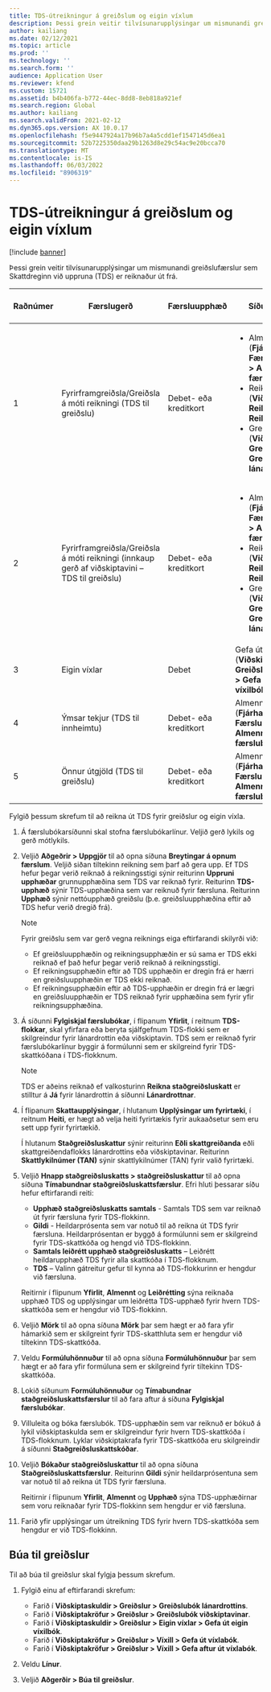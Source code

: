 ```yaml
---
title: TDS-útreikningur á greiðslum og eigin víxlum
description: Þessi grein veitir tilvísunarupplýsingar um mismunandi greiðslufærslur sem Skattdreginn við uppruna (TDS) er reiknaður út frá.
author: kailiang
ms.date: 02/12/2021
ms.topic: article
ms.prod: ''
ms.technology: ''
ms.search.form: ''
audience: Application User
ms.reviewer: kfend
ms.custom: 15721
ms.assetid: b4b406fa-b772-44ec-8dd8-8eb818a921ef
ms.search.region: Global
ms.author: kailiang
ms.search.validFrom: 2021-02-12
ms.dyn365.ops.version: AX 10.0.17
ms.openlocfilehash: f5e9447924a17b96b7a4a5cdd1ef1547145d6ea1
ms.sourcegitcommit: 52b7225350daa29b1263d8e29c54ac9e20bcca70
ms.translationtype: MT
ms.contentlocale: is-IS
ms.lasthandoff: 06/03/2022
ms.locfileid: "8906319"
---
```

# <a name="tds-calculation-on-payments-and-promissory-notes"></a>TDS-útreikningur á greiðslum og eigin víxlum

[!include [banner](../includes/banner.md)]

Þessi grein veitir tilvísunarupplýsingar um mismunandi greiðslufærslur sem Skattdreginn við uppruna (TDS) er reiknaður út frá.

| Raðnúmer | Færslugerð | Færsluupphæð | Síðuheiti og slóð | Gerð lykils og gerð mótlykils |
|---------------|------------------|--------------------|--------------------|--------------------------------------|
| 1             | Fyrirframgreiðsla/Greiðsla á móti reikningi (TDS til greiðslu) | Debet- eða kreditkort | <ul><li>Almenn færslubók (**Fjárhagur \> Færslubókarfærslur \> Almennar færslubækur**)</li><li>Reikningabók (**Viðskiptaskuldir \> Reikningar \> Reikningabók**)</li><li>Greiðslubók (**Viðskiptaskuldir \> Greiðslur \> Greiðslubók lánardrottins**)</li></ul> | Lánardrottinn (Dr.), banki (Cr.) |
| 2             | Fyrirframgreiðsla/Greiðsla á móti reikningi (innkaup gerð af viðskiptavini – TDS til greiðslu) | Debet- eða kreditkort | <ul><li>Almenn færslubók (**Fjárhagur \> Færslubókarfærslur \> Almennar færslubækur**)</li><li>Reikningabók (**Viðskiptaskuldir \> Reikningar \> Reikningabók**)</li><li>Greiðslubók (**Viðskiptaskuldir \> Greiðslur \> Greiðslubók lánardrottins**)</li></ul> | Viðskiptavinur (Dr.), banki (Cr.) |
| 3             | Eigin víxlar | Debet | Gefa út eigin víxilbók (**Viðskiptaskuldir \> Greiðslur \> Eigin víxlar \> Gefa út eigin víxilbók**) | Lánardrottinn (Dr.), fjárhagur (Cr.) |
| 4             | Ýmsar tekjur (TDS til innheimtu) | Debet- eða kreditkort | Almenn færslubók (**Fjárhagur \> Færslubókarfærslur \> Almennar færslubækur**) | Banki (Dr.), fjárhagur (Cr.) |
| 5             | Önnur útgjöld (TDS til greiðslu) | Debet- eða kreditkort | Almenn færslubók (**Fjárhagur \> Færslubókarfærslur \> Almennar færslubækur**) | Banki (Dr.), fjárhagur (Cr.) |

Fylgið þessum skrefum til að reikna út TDS fyrir greiðslur og eigin víxla.

1. Á færslubókarsíðunni skal stofna færslubókarlínur. Veljið gerð lykils og gerð mótlykils.
2. Veljið **Aðgeðrir \> Uppgjör** til að opna síðuna **Breytingar á opnum færslum**. Veljið siðan tiltekinn reikning sem þarf að gera upp. Ef TDS hefur þegar verið reiknað á reikningsstigi sýnir reiturinn **Uppruni upphæðar** grunnupphæðina sem TDS var reiknað fyrir. Reiturinn **TDS-upphæð** sýnir TDS-upphæðina sem var reiknuð fyrir færsluna. Reiturinn **Upphæð** sýnir nettóupphæð greiðslu (þ.e. greiðsluupphæðina eftir að TDS hefur verið dregið frá).

    > [!NOTE]
    > Fyrir greiðslu sem var gerð vegna reiknings eiga eftirfarandi skilyrði við:
    >
    > - Ef greiðsluupphæðin og reikningsupphæðin er sú sama er TDS ekki reiknað ef það hefur þegar verið reiknað á reikningsstigi.
    > - Ef reikningsupphæðin eftir að TDS upphæðin er dregin frá er hærri en greiðsluupphæðin er TDS ekki reiknað.
    > - Ef reikningsupphæðin eftir að TDS-upphæðin er dregin frá er lægri en greiðsluupphæðin er TDS reiknað fyrir upphæðina sem fyrir yfir reikningsupphæðina.

3. Á síðunni **Fylgiskjal færslubókar**, í flipanum **Yfirlit**, í reitnum **TDS-flokkar**, skal yfirfara eða beryta sjálfgefnum TDS-flokki sem er skilgreindur fyrir lánardrottin eða viðskiptavin. TDS sem er reiknað fyrir færslubókarlínur byggir á formúlunni sem er skilgreind fyrir TDS-skattkóðana í TDS-flokknum.

    > [!NOTE]
    > TDS er aðeins reiknað ef valkosturinn **Reikna staðgreiðsluskatt** er stilltur á **Já** fyrir lánardrottin á síðunni **Lánardrottnar**.

4. Í flipanum **Skattaupplýsingar**, í hlutanum **Upplýsingar um fyrirtæki**, í reitnum **Heiti**, er hægt að velja heiti fyrirtækis fyrir aukaaðsetur sem eru sett upp fyrir fyrirtækið.

    Í hlutanum **Staðgreiðsluskattur** sýnir reiturinn **Eðli skattgreiðanda** eðli skattgreiðendaflokks lánardrottins eða viðskiptavinar. Reiturinn **Skattlykilnúmer (TAN)** sýnir skattlykilnúmer (TAN) fyrir valið fyrirtæki.

5. Veljið **Hnapp staðgreiðsluskatts \> staðgreiðsluskattur** til að opna síðuna **Tímabundnar staðgreiðsluskattsfærslur**. Efri hluti þessarar síðu hefur eftirfarandi reiti:

    - **Upphæð staðgreiðsluskatts samtals** - Samtals TDS sem var reiknað út fyrir færsluna fyrir TDS-flokkinn.
    - **Gildi** - Heildarprósenta sem var notuð til að reikna út TDS fyrir færsluna. Heildarprósentan er byggð á formúlunni sem er skilgreind fyrir TDS-skattkóða og hengd við TDS-flokkinn.
    - **Samtals leiðrétt upphæð staðgreiðsluskatts** – Leiðrétt heildarupphæð TDS fyrir alla skattkóða í TDS-flokknum.
    - **TDS** – Valinn gátreitur gefur til kynna að TDS-flokkurinn er hengdur við færsluna.

    Reitirnir í flipunum **Yfirlit**, **Almennt** og **Leiðrétting** sýna reiknaða upphæð TDS og upplýsingar um leiðrétta TDS-upphæð fyrir hvern TDS-skattkóða sem er hengdur við TDS-flokkinn.

6. Veljið **Mörk** til að opna síðuna **Mörk** þar sem hægt er að fara yfir hámarkið sem er skilgreint fyrir TDS-skatthluta sem er hengdur við tiltekinn TDS-skattkóða.
7. Veldu **Formúluhönnuður** til að opna síðuna **Formúluhönnuður** þar sem hægt er að fara yfir formúluna sem er skilgreind fyrir tiltekinn TDS-skattkóða.
8. Lokið síðunum **Formúluhönnuður** og **Tímabundnar staðgreiðsluskattsfærslur** til að fara aftur á síðuna **Fylgiskjal færslubókar**.
9. Villuleita og bóka færslubók. TDS-upphæðin sem var reiknuð er bókuð á lykil viðskiptaskulda sem er skilgreindur fyrir hvern TDS-skattkóða í TDS-flokknum. Lyklar viðskiptakrafa fyrir TDS-skattkóða eru skilgreindir á síðunni **Staðgreiðsluskattskóðar**.
10. Veljið **Bókaður staðgreiðsluskattur** til að opna síðuna **Staðgreiðsluskattsfærslur**. Reiturinn **Gildi** sýnir heildarprósentuna sem var notuð til að reikna út TDS fyrir færsluna.

    Reitirnir í flipunum **Yfirlit**, **Almennt** og **Upphæð** sýna TDS-upphæðirnar sem voru reiknaðar fyrir TDS-flokkinn sem hengdur er við færsluna.

11. Farið yfir upplýsingar um útreikning TDS fyrir hvern TDS-skattkóða sem hengdur er við TDS-flokkinn.

## <a name="generate-payments"></a>Búa til greiðslur

Til að búa til greiðslur skal fylgja þessum skrefum.

1. Fylgið einu af eftirfarandi skrefum:

    - Farið í **Viðskiptaskuldir \> Greiðslur \> Greiðslubók lánardrottins**.
    - Farið í **Viðskiptakröfur \> Greiðslur \> Greiðslubók viðskiptavinar**.
    - Farið í **Viðskiptaskuldir \> Greiðslur \> Eigin víxlar \> Gefa út eigin víxilbók**.
    - Farið í **Viðskiptakröfur \> Greiðslur \> Víxill \> Gefa út víxlabók**.
    - Farið í **Viðskiptakröfur \> Greiðslur \> Víxill \> Gefa aftur út víxlabók**.

2. Veldu **Línur**.
3. Veljið **Aðgerðir \> Búa til greiðslur**.
